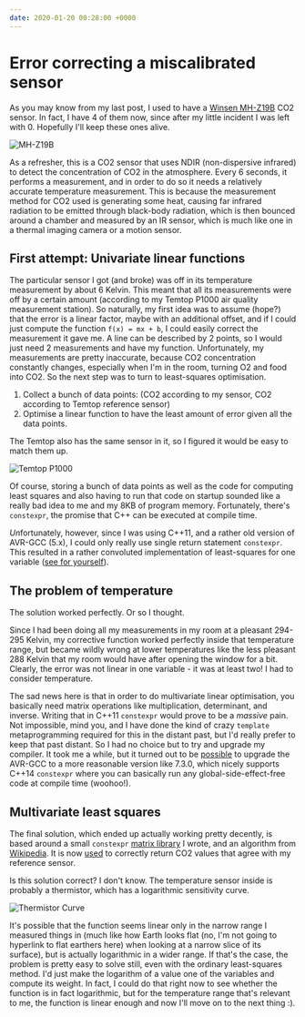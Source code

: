 ```yaml
---
date: 2020-01-20 00:28:00 +0000
---
```


# Error correcting a miscalibrated sensor

As you may know from my last post, I used to have a
[Winsen MH-Z19B](https://uk.banggood.com/MH-Z19B-Upgrade-Version-0-5000PPM-Infrared-CO2-Sensor-For-CO2-Indoor-Air-Quality-Monitor-UART-or-PWM-p-1094463.html)
CO2 sensor. In fact, I have 4 of them now, since after my little incident I was
left with 0. Hopefully I'll keep these ones alive.

![MH-Z19B](https://imgaz2.staticbg.com/thumb/large/oaupload/banggood/images/50/7F/7baf213e-7e68-42a2-9dea-fd4df79e8e29.JPG.webp)

As a refresher, this is a CO2 sensor that uses NDIR (non-dispersive infrared) to
detect the concentration of CO2 in the atmosphere. Every 6 seconds, it performs
a measurement, and in order to do so it needs a relatively accurate temperature
measurement. This is because the measurement method for CO2 used is generating
some heat, causing far infrared radiation to be emitted through black-body
radiation, which is then bounced around a chamber and measured by an IR sensor,
which is much like one in a thermal imaging camera or a motion sensor.

## First attempt: Univariate linear functions

The particular sensor I got (and broke) was off in its temperature measurement
by about 6 Kelvin. This meant that all its measurements were off by a certain
amount (according to my Temtop P1000 air quality measurement station). So
naturally, my first idea was to assume (hope?) that the error is a linear
factor, maybe with an additional offset, and if I could just compute the
function `f(x) = mx + b`, I could easily correct the measurement it gave me. A
line can be described by 2 points, so I would just need 2 measurements and have
my function. Unfortunately, my measurements are pretty inaccurate, because CO2
concentration constantly changes, especially when I'm in the room, turning O2
and food into CO2. So the next step was to turn to least-squares optimisation.

1. Collect a bunch of data points: (CO2 according to my sensor, CO2 according to
   Temtop reference sensor)
2. Optimise a linear function to have the least amount of error given all the
   data points.

The Temtop also has the same sensor in it, so I figured it would be easy to
match them up.

![Temtop P1000](https://cdn.shopify.com/s/files/1/0428/8338/3449/products/elitech-p1000-air-quality-monitor-1_1200x.jpg)

Of course, storing a bunch of data points as well as the code for computing
least squares and also having to run that code on startup sounded like a really
bad idea to me and my 8KB of program memory. Fortunately, there's `constexpr`,
the promise that C++ can be executed at compile time.

*Un*fortunately, however, since I was using C++11, and a rather old version of
AVR-GCC (5.x), I could only really use single return statement `constexpr`. This
resulted in a rather convoluted implementation of least-squares for one variable
([see for yourself](https://github.com/homectl/homectl/blob/f540097359afba1a886e5051e3b3d33ca61dd561/include/linreg.h)).

## The problem of temperature

The solution worked perfectly. Or so I thought.

Since I had been doing all my measurements in my room at a pleasant 294-295
Kelvin, my corrective function worked perfectly inside that temperature range,
but became wildly wrong at lower temperatures like the less pleasant 288 Kelvin
that my room would have after opening the window for a bit. Clearly, the error
was not linear in one variable - it was at least two! I had to consider
temperature.

The sad news here is that in order to do multivariate linear optimisation, you
basically need matrix operations like multiplication, determinant, and inverse.
Writing that in C++11 `constexpr` would prove to be a _massive_ pain. Not
impossible, mind you, and I have done the kind of crazy `template`
metaprogramming required for this in the distant past, but I'd really prefer to
keep that past distant. So I had no choice but to try and upgrade my compiler.
It took me a while, but it turned out to be
[possible](https://github.com/homectl/homectl/blob/ee5cbda2fcb9ce243b9149e17aaba11d40ecbb78/platformio.ini#L15)
to upgrade the AVR-GCC to a more reasonable version like 7.3.0, which nicely
supports C++14 `constexpr` where you can basically run any
global-side-effect-free code at compile time (woohoo!).

## Multivariate least squares

The final solution, which ended up actually working pretty decently, is based
around a small `constexpr`
[matrix library](https://github.com/homectl/homectl/blob/be6fcc8878d2278c1622ffb512db1a6ea0072782/include/homectl/Matrix.h)
I wrote, and an algorithm from
[Wikipedia](https://en.wikipedia.org/wiki/Ordinary_least_squares#Matrix/vector_formulation).
It is now
[used](https://github.com/homectl/homectl/blob/514c9035a80152d546ed851b582719d57ed29111/src/CO2.cpp#L8)
to correctly return CO2 values that agree with my reference sensor.

Is this solution correct? I don't know. The temperature sensor inside is
probably a thermistor, which has a logarithmic sensitivity curve.

![Thermistor Curve](https://i.stack.imgur.com/YUqJF.jpg)

It's possible that the function seems linear only in the narrow range I measured
things in (much like how Earth looks flat (no, I'm not going to hyperlink to
flat earthers here) when looking at a narrow slice of its surface), but is
actually logarithmic in a wider range. If that's the case, the problem is pretty
easy to solve still, even with the ordinary least-squares method. I'd just make
the logarithm of a value one of the variables and compute its weight. In fact, I
could do that right now to see whether the function is in fact logarithmic, but
for the temperature range that's relevant to me, the function is linear enough
and now I'll move on to the next thing :).

